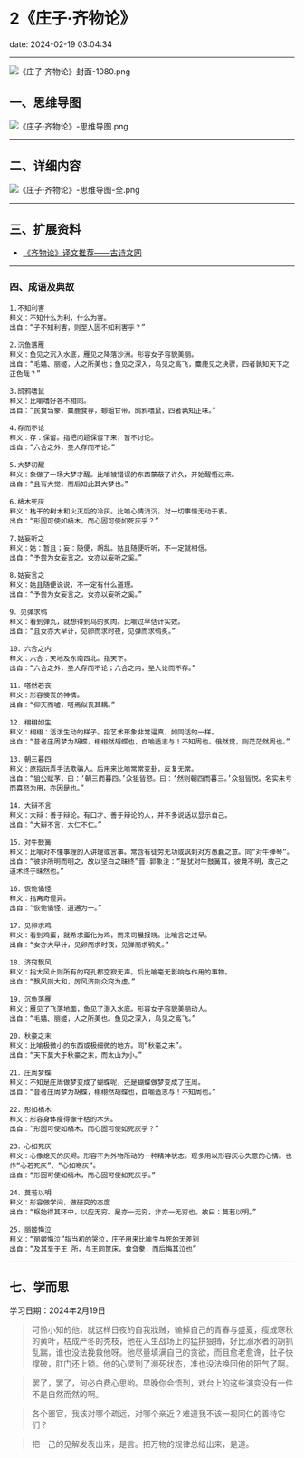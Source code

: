# 2《庄子·齐物论》
date: 2024-02-19 03:04:34

---

![《庄子·齐物论》封面-1080.png](https://s11.ax1x.com/2024/02/19/pFYQ1sA.png)

## 一、思维导图

![《庄子·齐物论》-思维导图.png](https://s11.ax1x.com/2024/02/19/pFY8uTI.png)

---

## 二、详细内容

![《庄子·齐物论》-思维导图-全.png](https://s11.ax1x.com/2024/02/19/pFY8Mkt.png)

---

## 三、扩展资料

- [《齐物论》译文推荐——古诗文网](https://www.gushiwen.com/dianjifanyi/1788.html)

---

### 四、成语及典故

```
1.不知利害
释义：不知什么为利，什么为害。
出自：“子不知利害，则至人固不知利害乎？”

2.沉鱼落雁
释义：鱼见之沉入水底，雁见之降落沙洲。形容女子容貌美丽。
出自：“毛嫱、丽姬，人之所美也；鱼见之深入，鸟见之高飞，麋鹿见之决骤，四者孰知天下之正色哉？”

3.鸱鸦嗜鼠
释义：比喻嗜好各不相同。
出自：“民食刍豢，麋鹿食荐，蝍蛆甘带，鸱鸦嗜鼠，四者孰知正味。”

4.存而不论
释义：存：保留。指把问题保留下来，暂不讨论。
出自：“六合之外，圣人存而不论。”

5.大梦初醒
释义：象做了一场大梦才醒。比喻被错误的东西蒙蔽了许久，开始醒悟过来。
出自：“且有大觉，而后知此其大梦也。”

6.槁木死灰
释义：枯干的树木和火灭后的冷灰。比喻心情消沉，对一切事情无动于衷。
出自：“形固可使如槁木，而心固可使如死灰乎？”

7.姑妄听之
释义：姑：暂且；妄：随便，胡乱。姑且随便听听，不一定就相信。 
出自：“予尝为女妄言之，女亦以妄听之奚。”

8.姑妄言之
释义：姑且随便说说，不一定有什么道理。
出自：“予尝为女妄言之，女亦以妄听之奚。”

9．见弹求鸮
释义：看到弹丸，就想得到鸟的炙肉。比喻过早估计实效。
出自：“且女亦大早计，见卵而求时夜，见弹而求鸮炙。”

10．六合之内
释义：六合：天地及东南西北。指天下。
出自：“六合之外，圣人存而不论；六合之内，圣人论而不存。”

11．嗒然若丧
释义：形容懊丧的神情。
出自：“仰天而嘘，嗒焉似丧其耦。”

12．栩栩如生
释义：栩栩：活泼生动的样子。指艺术形象非常逼真，如同活的一样。
出自：“昔者庄周梦为胡蝶，栩栩然胡蝶也，自喻适志与！不知周也。俄然觉，则茫茫然周也。”

13．朝三暮四
释义：原指玩弄手法欺骗人。后用来比喻常常变卦，反复无常。
出自：“狙公赋芧，曰：‘朝三而暮四。’众狙皆怒。曰：‘然则朝四而暮三。’众狙皆悦。名实未亏而喜怒为用，亦因是也。”

14．大辩不言
释义：大辩：善于辩论。有口才、善于辩论的人，并不多说话以显示自己。
出自：“大辩不言，大仁不仁。”

15．对牛鼓簧
释义：比喻对不懂事理的人讲理或言事。常含有徒劳无功或讽刺对方愚蠢之意。同“对牛弹琴”。
出自：“彼非所明而明之，故以坚白之昧终”晋·郭象注：“是犹对牛鼓簧耳，彼竟不明，故己之道术终于昧然也。”

16．恢恑憰怪
释义：指离奇怪异。
出自：“恢恑憰怪，道通为一。”

17．见卵求鸡
释义：看到鸡蛋，就希求蛋化为鸡，而来司晨报晓。比喻言之过早。
出自：“女亦大早计，见卵而求时夜，见弹而求鸮炙。”

18．济窍飘风
释义：指大风止则所有的窍孔都空寂无声。后比喻毫无影响与作用的事物。
出自：“飘风则大和，厉风济则众窍为虚。”

19．沉鱼落雁
释义：雁见了飞落地面，鱼见了潜入水底。形容女子容貌美丽动人。
出自：“毛嫱、丽姬，人之所美也。鱼见之深入，鸟见之高飞。”

20．秋豪之末
释义：比喻极微小的东西或极细微的地方。同“秋毫之末”。
出自：“天下莫大于秋豪之末，而太山为小。”

21．庄周梦蝶
释义：不知是庄周做梦变成了蝴蝶呢，还是蝴蝶做梦变成了庄周。
出自：“昔者庄周梦为胡蝶，栩栩然胡蝶也，自喻适志与！不知周也。”

22．形如槁木
释义：形容身体瘦得像干枯的木头。
出自：“形固可使如槁木，而心固可使如死灰乎？”

23．心如死灰
释义：心像熄灭的灰烬。形容不为外物所动的一种精神状态。现多用以形容灰心失意的心情。也作“心若死灰”、“心如寒灰”。
出自：“形固可使如槁木，而心固可使如死灰乎。”

24．莫若以明
释义：形容做学问，做研究的态度
出自：“枢始得其环中，以应无穷。是亦一无穷，非亦一无穷也。故曰：莫若以明。”

25．丽姬悔泣
释义：“丽姬悔泣”指当初的哭泣，庄子用来比喻生与死的无差别
出自：“及其至于王 所，与王同筐床，食刍豢，而后悔其泣也”

```

---

## 七、学而思

学习日期：2024年2月19日

> 可怜小知的他，就这样日夜的自我戕贼，输掉自己的青春与盛夏，瘦成寒秋的黄叶，枯成严冬的秃枝，他在人生战场上的猛拼狠搏，好比溺水者的胡抓乱踹，谁也没法挽救他呀。他尽量填满自己的贪欲，而且愈老愈谗，肚子快撑破，肛门还上锁。他的心灵到了濒死状态，准也没法唤回他的阳气了啊。

> 罢了，罢了，何必白费心思哟。早晚你会悟到，戏台上的这些演变没有一件不是自然而然的啊。

> 各个器官，我该对哪个疏远，对哪个亲近？难道我不该一视同仁的善待它们？

> 把一己的见解发表出来，是言。把万物的规律总结出来，是道。 
